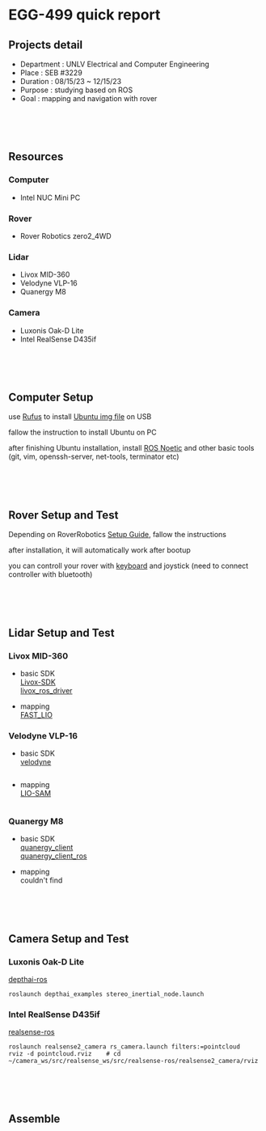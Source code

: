 # EGG-499 quick report
## Projects detail
* Department : UNLV Electrical and Computer Engineering  
* Place : SEB #3229  
* Duration : 08/15/23 ~ 12/15/23  
* Purpose : studying based on ROS  
* Goal : mapping and navigation with rover  

<br/><br/><br/>

## Resources
### Computer
* Intel NUC Mini PC

### Rover
* Rover Robotics zero2_4WD

### Lidar
* Livox MID-360
* Velodyne VLP-16
* Quanergy M8

### Camera
* Luxonis Oak-D Lite 
* Intel RealSense D435if

<br/><br/><br/>

## Computer Setup
use [Rufus](https://rufus.ie/en/) to install [Ubuntu img file](https://releases.ubuntu.com/focal/) on USB  

fallow the instruction to install Ubuntu on PC  

after finishing Ubuntu installation, install [ROS Noetic](http://wiki.ros.org/noetic/Installation/Ubuntu) and other basic tools (git, vim, openssh-server, net-tools, terminator etc)  

<br/><br/><br/>

## Rover Setup and Test
Depending on RoverRobotics [Setup Guide](https://roverrobotics.com/pages/computer-setup-guide), fallow the instructions  

after installation, it will automatically work after bootup  

you can controll your rover with [keyboard](http://wiki.ros.org/teleop_twist_keyboard) and joystick (need to connect controller with bluetooth)  

<br/><br/><br/>

## Lidar Setup and Test
### Livox MID-360
* basic SDK  
[Livox-SDK](https://github.com/Livox-SDK/Livox-SDK)  
[livox_ros_driver](https://github.com/Livox-SDK/livox_ros_driver)  

* mapping  
[FAST_LIO](https://github.com/hku-mars/FAST_LIO)  

### Velodyne VLP-16
* basic SDK  
[velodyne](https://github.com/ros-drivers/velodyne)  
```
```

* mapping  
[LIO-SAM](https://github.com/TixiaoShan/LIO-SAM)
```
```

### Quanergy M8
* basic SDK  
[quanergy_client](https://github.com/QuanergySystems/quanergy_client)  
[quanergy_client_ros](https://github.com/QuanergySystems/quanergy_client_ros)  

* mapping  
couldn't find

<br/><br/><br/>

## Camera Setup and Test
### Luxonis Oak-D Lite
[depthai-ros](https://github.com/luxonis/depthai-ros)  
```
roslaunch depthai_examples stereo_inertial_node.launch  
```

### Intel RealSense D435if
[realsense-ros](https://github.com/IntelRealSense/realsense-ros)  
```
roslaunch realsense2_camera rs_camera.launch filters:=pointcloud  
rviz -d pointcloud.rviz    # cd ~/camera_ws/src/realsense_ws/src/realsense-ros/realsense2_camera/rviz  
```

<br/><br/><br/>

## Assemble

<br/><br/><br/>









